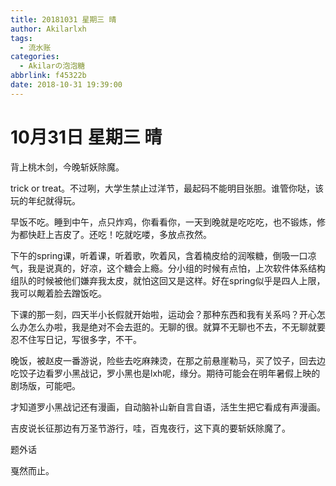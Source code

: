 ```yaml
---
title: 20181031 星期三 晴
author: Akilarlxh
tags:
  - 流水账
categories:
  - Akilarの泡泡糖
abbrlink: f45322b
date: 2018-10-31 19:39:00
---
```

# 10月31日 星期三 晴

背上桃木剑，今晚斩妖除魔。

trick or treat。不过咧，大学生禁止过洋节，最起码不能明目张胆。谁管你哒，该玩的年纪就得玩。

早饭不吃。睡到中午，点只炸鸡，你看看你，一天到晚就是吃吃吃，也不锻炼，修为都快赶上吉皮了。还吃！吃就吃喽，多放点孜然。

下午的spring课，听着课，听着歌，吹着风，含着楠皮给的润喉糖，倒吸一口凉气，我是说真的，好凉，这个糖会上瘾。分小组的时候有点怕，上次软件体系结构组队的时候被他们嫌弃我太皮，就怕这回又是这样。好在spring似乎是四人上限，我可以觍着脸去蹭饭吃。

下课的那一刻，四天半小长假就开始啦，运动会？那种东西和我有关系吗？开心怎么办怎么办啦，我是绝对不会去逛的。无聊的很。就算不无聊也不去，不无聊就要忍不住写日记，写很多字，不干。

晚饭，被赵皮一番游说，险些去吃麻辣烫，在那之前悬崖勒马，买了饺子，回去边吃饺子边看罗小黑战记，罗小黑也是lxh呢，缘分。期待可能会在明年暑假上映的剧场版，可能吧。

才知道罗小黑战记还有漫画，自动脑补山新自言自语，活生生把它看成有声漫画。

吉皮说长征那边有万圣节游行，哇，百鬼夜行，这下真的要斩妖除魔了。

题外话

戛然而止。


